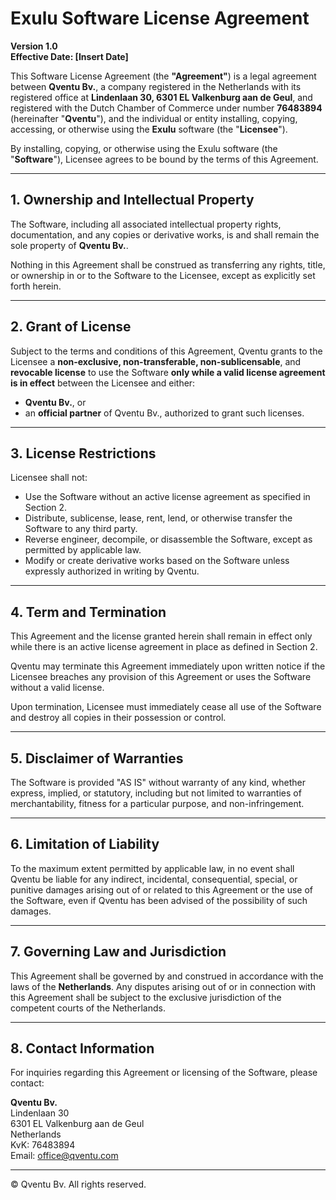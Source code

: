 # Exulu Software License Agreement

**Version 1.0**  
**Effective Date: [Insert Date]**

This Software License Agreement (the **"Agreement"**) is a legal agreement between **Qventu Bv.**, a company registered in the Netherlands with its registered office at **Lindenlaan 30, 6301 EL Valkenburg aan de Geul**, and registered with the Dutch Chamber of Commerce under number **76483894** (hereinafter "**Qventu**"), and the individual or entity installing, copying, accessing, or otherwise using the **Exulu** software (the "**Licensee**").

By installing, copying, or otherwise using the Exulu software (the "**Software**"), Licensee agrees to be bound by the terms of this Agreement.

---

## 1. Ownership and Intellectual Property

The Software, including all associated intellectual property rights, documentation, and any copies or derivative works, is and shall remain the sole property of **Qventu Bv.**.

Nothing in this Agreement shall be construed as transferring any rights, title, or ownership in or to the Software to the Licensee, except as explicitly set forth herein.

---

## 2. Grant of License

Subject to the terms and conditions of this Agreement, Qventu grants to the Licensee a **non-exclusive, non-transferable, non-sublicensable**, and **revocable license** to use the Software **only while a valid license agreement is in effect** between the Licensee and either:

- **Qventu Bv.**, or
- an **official partner** of Qventu Bv., authorized to grant such licenses.

---

## 3. License Restrictions

Licensee shall not:

- Use the Software without an active license agreement as specified in Section 2.
- Distribute, sublicense, lease, rent, lend, or otherwise transfer the Software to any third party.
- Reverse engineer, decompile, or disassemble the Software, except as permitted by applicable law.
- Modify or create derivative works based on the Software unless expressly authorized in writing by Qventu.

---

## 4. Term and Termination

This Agreement and the license granted herein shall remain in effect only while there is an active license agreement in place as defined in Section 2.

Qventu may terminate this Agreement immediately upon written notice if the Licensee breaches any provision of this Agreement or uses the Software without a valid license.

Upon termination, Licensee must immediately cease all use of the Software and destroy all copies in their possession or control.

---

## 5. Disclaimer of Warranties

The Software is provided "AS IS" without warranty of any kind, whether express, implied, or statutory, including but not limited to warranties of merchantability, fitness for a particular purpose, and non-infringement.

---

## 6. Limitation of Liability

To the maximum extent permitted by applicable law, in no event shall Qventu be liable for any indirect, incidental, consequential, special, or punitive damages arising out of or related to this Agreement or the use of the Software, even if Qventu has been advised of the possibility of such damages.

---

## 7. Governing Law and Jurisdiction

This Agreement shall be governed by and construed in accordance with the laws of the **Netherlands**. Any disputes arising out of or in connection with this Agreement shall be subject to the exclusive jurisdiction of the competent courts of the Netherlands.

---

## 8. Contact Information

For inquiries regarding this Agreement or licensing of the Software, please contact:

**Qventu Bv.**  
Lindenlaan 30  
6301 EL Valkenburg aan de Geul  
Netherlands  
KvK: 76483894  
Email: office@qventu.com

---

© Qventu Bv. All rights reserved.
